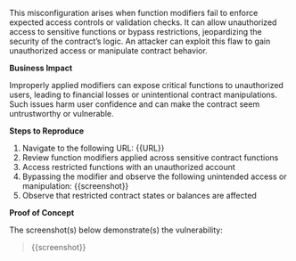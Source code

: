 This misconfiguration arises when function modifiers fail to enforce expected access controls or validation checks. It can allow unauthorized access to sensitive functions or bypass restrictions, jeopardizing the security of the contract’s logic. An attacker can exploit this flaw to gain unauthorized access or manipulate contract behavior.

**Business Impact** 

Improperly applied modifiers can expose critical functions to unauthorized users, leading to financial losses or unintentional contract manipulations. Such issues harm user confidence and can make the contract seem untrustworthy or vulnerable.

**Steps to Reproduce** 

1. Navigate to the following URL: {{URL}}
1. Review function modifiers applied across sensitive contract functions
1. Access restricted functions with an unauthorized account
1. Bypassing the modifier and observe the following unintended access or manipulation:
{{screenshot}}
1. Observe that restricted contract states or balances are affected

**Proof of Concept**

The screenshot(s) below demonstrate(s) the vulnerability:
>
> {{screenshot}}

